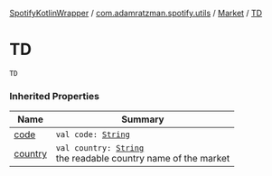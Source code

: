 [SpotifyKotlinWrapper](../../index.md) / [com.adamratzman.spotify.utils](../index.md) / [Market](index.md) / [TD](./-t-d.md)

# TD

`TD`

### Inherited Properties

| Name | Summary |
|---|---|
| [code](code.md) | `val code: `[`String`](https://kotlinlang.org/api/latest/jvm/stdlib/kotlin/-string/index.html) |
| [country](country.md) | `val country: `[`String`](https://kotlinlang.org/api/latest/jvm/stdlib/kotlin/-string/index.html)<br>the readable country name of the market |
